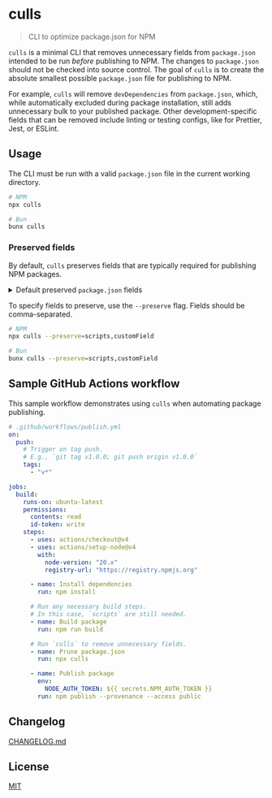 # culls

> CLI to optimize package.json for NPM

`culls` is a minimal CLI that removes unnecessary fields from `package.json` intended to be run _before_ publishing to NPM. The changes to `package.json` should not be checked into source control. The goal of `culls` is to create the absolute smallest possible `package.json` file for publishing to NPM.

For example, `culls` will remove `devDependencies` from `package.json`, which, while automatically excluded during package installation, still adds unnecessary bulk to your published package. Other development-specific fields that can be removed include linting or testing configs, like for Prettier, Jest, or ESLint.

## Usage

The CLI must be run with a valid `package.json` file in the current working directory.

```bash
# NPM
npx culls

# Bun
bunx culls
```

### Preserved fields

By default, `culls` preserves fields that are typically required for publishing NPM packages.

<details>
<summary>Default preserved <code>package.json</code> fields</summary>

- author
- bin
- browser
- bugs
- contributors
- dependencies
- description
- engines
- exports
- files
- funding
- homepage
- keywords
- license
- main
- maintainers
- module
- name
- optionalDependencies
- peerDependencies
- private
- publishConfig
- repository
- scripts
- sideEffects
- type
- types
- typesVersions
- version
- workspaces

</details>

To specify fields to preserve, use the `--preserve` flag. Fields should be comma-separated.

```bash
# NPM
npx culls --preserve=scripts,customField

# Bun
bunx culls --preserve=scripts,customField
```

## Sample GitHub Actions workflow

This sample workflow demonstrates using `culls` when automating package publishing.

```yaml
# .github/workflows/publish.yml
on:
  push:
    # Trigger on tag push.
    # E.g., `git tag v1.0.0; git push origin v1.0.0`
    tags:
      - "v*"

jobs:
  build:
    runs-on: ubuntu-latest
    permissions:
      contents: read
      id-token: write
    steps:
      - uses: actions/checkout@v4
      - uses: actions/setup-node@v4
        with:
          node-version: "20.x"
          registry-url: "https://registry.npmjs.org"

      - name: Install dependencies
        run: npm install

      # Run any necessary build steps.
      # In this case, `scripts` are still needed.
      - name: Build package
        run: npm run build

      # Run `culls` to remove unnecessary fields.
      - name: Prune package.json
        run: npx culls

      - name: Publish package
        env:
          NODE_AUTH_TOKEN: ${{ secrets.NPM_AUTH_TOKEN }}
        run: npm publish --provenance --access public
```

## Changelog

[CHANGELOG.md](CHANGELOG.md)

## License

[MIT](LICENSE)
